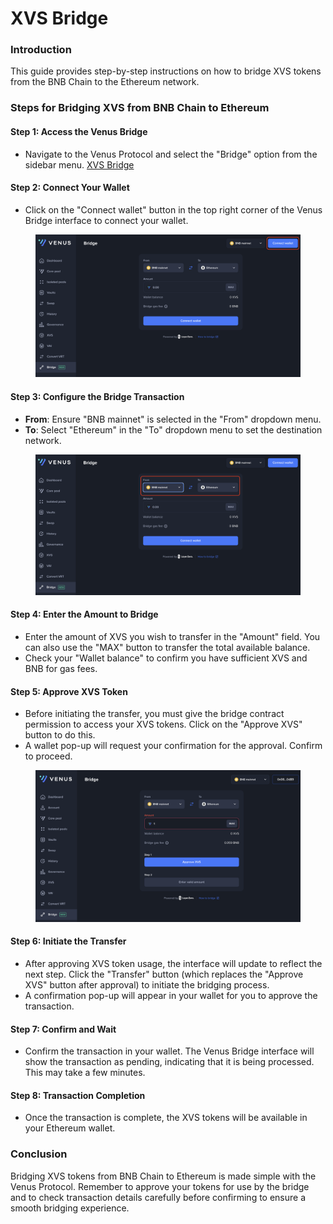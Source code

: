 # XVS Bridge

### Introduction

This guide provides step-by-step instructions on how to bridge XVS tokens from the BNB Chain to the Ethereum network.

### Steps for Bridging XVS from BNB Chain to Ethereum

#### Step 1: Access the Venus Bridge

* Navigate to the Venus Protocol and select the "Bridge" option from the sidebar menu. [XVS Bridge](https://app.venus.io/#/bridge)

#### Step 2: Connect Your Wallet

* Click on the "Connect wallet" button in the top right corner of the Venus Bridge interface to connect your wallet.

<figure><img src="../.gitbook/assets/Screenshot 2024-01-22 at 1.15.11 PM.png" alt=""><figcaption></figcaption></figure>

#### Step 3: Configure the Bridge Transaction

* **From**: Ensure "BNB mainnet" is selected in the "From" dropdown menu.
* **To**: Select "Ethereum" in the "To" dropdown menu to set the destination network.

<figure><img src="../.gitbook/assets/Screenshot 2024-01-22 at 1.25.29 PM.png" alt=""><figcaption></figcaption></figure>

#### Step 4: Enter the Amount to Bridge

* Enter the amount of XVS you wish to transfer in the "Amount" field. You can also use the "MAX" button to transfer the total available balance.
* Check your "Wallet balance" to confirm you have sufficient XVS and BNB for gas fees.

#### Step 5: Approve XVS Token

* Before initiating the transfer, you must give the bridge contract permission to access your XVS tokens. Click on the "Approve XVS" button to do this.
* A wallet pop-up will request your confirmation for the approval. Confirm to proceed.

<figure><img src="../.gitbook/assets/Screenshot 2024-01-22 at 1.31.35 PM.png" alt=""><figcaption></figcaption></figure>

#### Step 6: Initiate the Transfer

* After approving XVS token usage, the interface will update to reflect the next step. Click the "Transfer" button (which replaces the "Approve XVS" button after approval) to initiate the bridging process.
* A confirmation pop-up will appear in your wallet for you to approve the transaction.

#### Step 7: Confirm and Wait

* Confirm the transaction in your wallet. The Venus Bridge interface will show the transaction as pending, indicating that it is being processed. This may take a few minutes.

#### Step 8: Transaction Completion

* Once the transaction is complete, the XVS tokens will be available in your Ethereum wallet.

### Conclusion

Bridging XVS tokens from BNB Chain to Ethereum is made simple with the Venus Protocol. Remember to approve your tokens for use by the bridge and to check transaction details carefully before confirming to ensure a smooth bridging experience.
